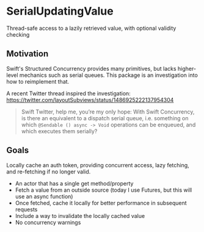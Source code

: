 # SerialUpdatingValue

Thread-safe access to a lazily retrieved value, with optional validity checking

## Motivation

Swift's Structured Concurrency provides many primitives, but lacks higher-level mechanics such as serial queues. This package is an investigation into how to reimplement that.

A recent Twitter thread inspired the investigation: https://twitter.com/layoutSubviews/status/1486925222137954304

> Swift Twitter, help me, you’re my only hope:
> With Swift Concurrency, is there an equivalent to a dispatch serial queue, 
> i.e. something on which `@Sendable () async -> Void` operations can be enqueued, and which executes them serially?

## Goals

Locally cache an auth token, providing concurrent access, lazy fetching, and re-fetching if no longer valid. 

- An actor that has a single get method/property
- Fetch a value from an outside source (today I use Futures, but this will use an async function)
- Once fetched, cache it locally for better performance in subsequent requests
- Include a way to invalidate the locally cached value
- No concurrency warnings 
